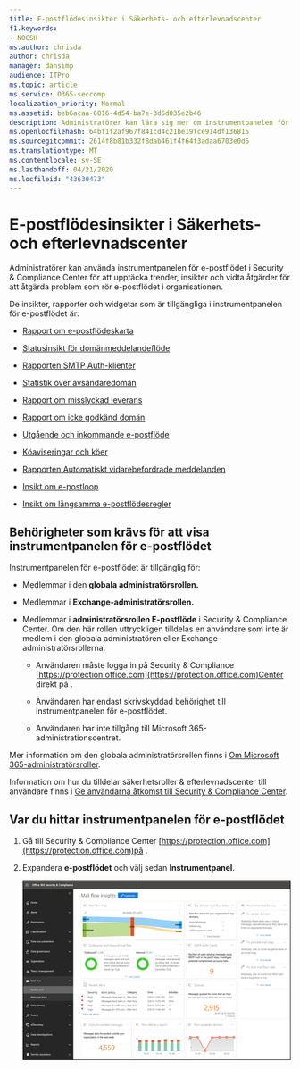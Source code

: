 ```yaml
---
title: E-postflödesinsikter i Säkerhets- och efterlevnadscenter
f1.keywords:
- NOCSH
ms.author: chrisda
author: chrisda
manager: dansimp
audience: ITPro
ms.topic: article
ms.service: O365-seccomp
localization_priority: Normal
ms.assetid: beb6acaa-6016-4d54-ba7e-3d6d035e2b46
description: Administratörer kan lära sig mer om instrumentpanelen för e-postflödet i Security & Compliance Center.
ms.openlocfilehash: 64bf1f2af967f841cd4c21be19fce914df136815
ms.sourcegitcommit: 2614f8b81b332f8dab461f4f64f3adaa6703e0d6
ms.translationtype: MT
ms.contentlocale: sv-SE
ms.lasthandoff: 04/21/2020
ms.locfileid: "43630473"
---
```

# <a name="mail-flow-insights-in-the-security--compliance-center"></a>E-postflödesinsikter i Säkerhets- och efterlevnadscenter

Administratörer kan använda instrumentpanelen för e-postflödet i Security & Compliance Center för att upptäcka trender, insikter och vidta åtgärder för att åtgärda problem som rör e-postflödet i organisationen.

De insikter, rapporter och widgetar som är tillgängliga i instrumentpanelen för e-postflödet är:

- [Rapport om e-postflödeskarta](mfi-mail-flow-map-report.md)

- [Statusinsikt för domänmeddelandeflöde](mfi-domain-mail-flow-status-insight.md)

- [Rapporten SMTP Auth-klienter](mfi-smtp-auth-clients-report.md)

- [Statistik över avsändaredomän](mfi-sender-domain-insight.md)

- [Rapport om misslyckad leverans](mfi-non-delivery-report.md)

- [Rapport om icke godkänd domän](mfi-non-accepted-domain-report.md)

- [Utgående och inkommande e-postflöde](mfi-outbound-and-inbound-mail-flow.md)

- [Köaviseringar och köer](mfi-queue-alerts-and-queues.md)

- [Rapporten Automatiskt vidarebefordrade meddelanden](mfi-auto-forwarded-messages-report.md)

- [Insikt om e-postloop](mfi-mail-loop-insight.md)

- [Insikt om långsamma e-postflödesregler](mfi-slow-mail-flow-rules-insight.md)

## <a name="permissions-required-to-view-the-mail-flow-dashboard"></a>Behörigheter som krävs för att visa instrumentpanelen för e-postflödet

Instrumentpanelen för e-postflödet är tillgänglig för:

- Medlemmar i den **globala administratörsrollen.**

- Medlemmar i **Exchange-administratörsrollen.**

- Medlemmar i **administratörsrollen E-postflöde** i Security & Compliance Center. Om den här rollen uttryckligen tilldelas en användare som inte är medlem i den globala administratören eller Exchange-administratörsrollerna:

  - Användaren måste logga in på Security & Compliance [https://protection.office.com](https://protection.office.com)Center direkt på .

  - Användaren har endast skrivskyddad behörighet till instrumentpanelen för e-postflödet.

  - Användaren har inte tillgång till Microsoft 365-administrationscentret.

Mer information om den globala administratörsrollen finns i [Om Microsoft 365-administratörsroller](https://docs.microsoft.com/office365/admin/add-users/about-admin-roles).

Information om hur du tilldelar säkerhetsroller & efterlevnadscenter till användare finns i [Ge användarna åtkomst till Security & Compliance Center](grant-access-to-the-security-and-compliance-center.md).

## <a name="where-to-find-the-mail-flow-dashboard"></a>Var du hittar instrumentpanelen för e-postflödet

1. Gå till Security & Compliance Center [https://protection.office.com](https://protection.office.com)på .

2. Expandera **e-postflödet** och välj sedan **Instrumentpanel**.

   ![Instrumentpanelen för e-postflödet i Säkerhets- & Compliance Center](../../media/mail-flow-dashboard-v2.png)
